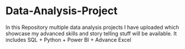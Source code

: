 # Data-Analysis-Project
In this Repository multiple data analysis projects I have uploaded which showcase my advanced skills and story telling stuff will be available. It includes SQL + Python + Power BI + Advance Excel
